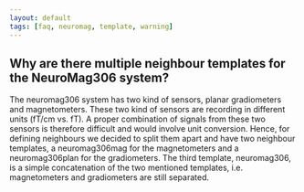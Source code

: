 ```yaml
---
layout: default
tags: [faq, neuromag, template, warning]
---
```


## Why are there multiple neighbour templates for the NeuroMag306 system?

The neuromag306 system has two kind of sensors, planar gradiometers and magnetometers. These two kind of sensors are recording in different units (fT/cm vs. fT). A proper combination of signals from these two sensors is therefore difficult and would involve unit conversion. Hence, for defining neighbours we decided to split them apart and have two neighbour templates, a neuromag306mag for the magnetometers and a neuromag306plan for the gradiometers. The third template, neuromag306, is a simple concatenation of the two mentioned templates, i.e. magnetometers and gradiometers are still separated.
